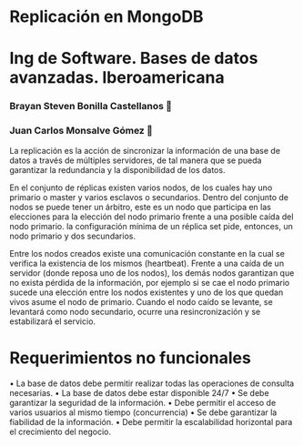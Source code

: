 
# Replicación en MongoDB
# Ing de Software. Bases de datos avanzadas. Iberoamericana

### Brayan Steven Bonilla Castellanos :man: 
### Juan Carlos Monsalve Gómez :man:

La replicación es la acción de sincronizar la información de una base de datos a través de múltiples servidores, de tal manera que se pueda garantizar la redundancia y la disponibilidad de los datos. 

En el conjunto de réplicas existen varios nodos, de los cuales hay uno primario o master y varios esclavos o secundarios. Dentro del conjunto de nodos se puede tener un árbitro, este es un nodo que participa en las elecciones para la elección del nodo primario frente a una posible caída del nodo primario. la configuración mínima de un réplica set pide, entonces, un nodo primario y dos secundarios. 

Entre los nodos creados existe una comunicación constante en la cual se verifica la existencia de los mismos (heartbeat). Frente a una caída de un servidor (donde reposa uno de los nodos), los demás nodos garantizan que no exista pérdida de la información, por ejemplo si se cae el nodo primario sucede una elección entre los nodos existentes y uno de los que quedan vivos asume el nodo de primario. Cuando el nodo caído se levante, se levantará como nodo secundario, ocurre una resincronización y se estabilizará el servicio. 

# Requerimientos no funcionales

•	La base de datos debe permitir realizar todas las operaciones de consulta necesarias.
•	La base de datos debe estar disponible 24/7
•	Se debe garantizar la seguridad de la información.
•	Debe permitir el acceso de varios usuarios al mismo tiempo (concurrencia)
•	Se debe garantizar la fiabilidad de la información. 
•	Debe permitir la escalabilidad horizontal para el crecimiento del negocio.


